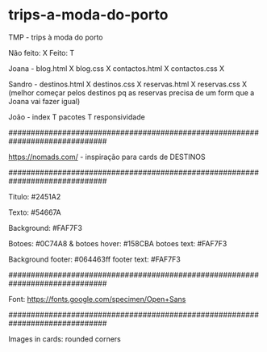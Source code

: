 # trips-a-moda-do-porto
TMP - trips à moda do porto

Não feito: X
Feito: T

Joana - blog.html X blog.css X contactos.html X contactos.css X

Sandro - destinos.html X destinos.css X reservas.html X reservas.css X (melhor começar pelos destinos pq as reservas precisa de um form que a Joana vai fazer igual)

João - index T pacotes T responsividade

##############################################################################

https://nomads.com/ - inspiração para cards de DESTINOS

##############################################################################

Titulo: #2451A2

Texto: #54667A

Background: #FAF7F3

Botoes: #0C74A8 & botoes hover: #158CBA botoes text: #FAF7F3

Background footer: #064463ff footer text: #FAF7F3

##############################################################################

Font: https://fonts.google.com/specimen/Open+Sans

##############################################################################

Images in cards: rounded corners